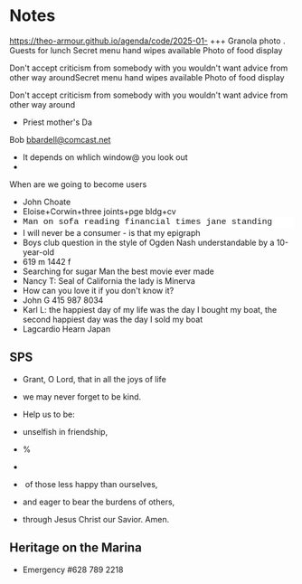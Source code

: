 # Notes

<a href="https://theo-armour.github.io/agenda/code/2025-01-">https://theo-armour.github.io/agenda/code/2025-01-</a>
+++
Granola photo . Guests for lunch
Secret menu hand wipes available&nbsp;Photo of food display&nbsp;

Don't accept criticism from somebody with you wouldn't want advice from other way aroundSecret menu hand wipes available Photo of food display&nbsp;

Don't accept criticism from somebody with you wouldn't want advice from other way around&nbsp;

* Priest mother's Da

Bob <a href="mailto:bbardell@comcast.net">bbardell@comcast.net</a>

* It depends on whlich window@ you look out
* 

When are we going to become users

* John Choate
* Eloise+Corwin+three joints+pge bldg+cv
* <div style="background-color: rgb(255, 255, 255); font-family: Consolas, &quot;Courier New&quot;, monospace; font-size: 15px; line-height: 20px; white-space: pre;">Man on sofa reading financial times jane standing
* I will never be a consumer - is that my epigraph
* Boys club question in the style of Ogden Nash understandable by a 10-year-old
* 619 m 1442 f
* Searching for sugar Man the best movie ever made
* Nancy T: Seal of California the lady is Minerva&nbsp;
* How can you love it if you don't know it?
* John G 415 987 8034
* Karl L: the happiest day of my life was the day I bought my boat, the second happiest day was the day I sold my boat
* Lagcardio Hearn Japan

## SPS

* Grant, O Lord, that in all the joys of life
* we may never forget to be kind.
* Help us to be:
* unselfish in friendship,
* %
* 

* &nbsp;of those less happy than ourselves,

* and eager to bear the burdens of others,
* through Jesus Christ our Savior. Amen.

## Heritage on the Marina

* Emergency #628 789 2218